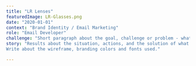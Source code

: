 ```yaml
---
title: "LR Lenses"
featuredImage: LR-Glasses.png
date: "2020-01-01"
context: "Brand Identity / Email Marketing"
role: "Email Developer"
challenge: "Short paragraph about the goal, challenge or problem - what technologies I used."
story: "Results about the situation, actions, and the solution of what I did
Write about the wireframe, branding colors and fonts used."

---
```

